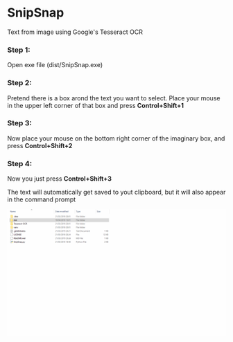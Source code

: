 # SnipSnap
Text from image using Google's Tesseract OCR

### Step 1:
Open exe file (dist/SnipSnap.exe)

### Step 2:
Pretend there is a box arond the text you want to select. Place your mouse in the upper left corner of that box and press
**Control+Shift+1**

### Step 3:
Now place your mouse on the bottom right corner of the imaginary box, and press
**Control+Shift+2**

### Step 4:
Now you just press 
**Control+Shift+3**

The text will automatically get saved to yout clipboard, but it will also appear in the command prompt

![](SnipSnapTutorial.gif)
